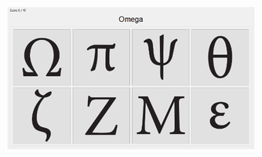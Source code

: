 ![Demo](https://github.com/mazenbesher/PyQtQuiz/blob/master/res/demo/greek_letters/MBDisableWrong.gif)
